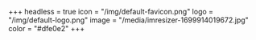 +++
headless = true
icon = "/img/default-favicon.png"
logo = "/img/default-logo.png"
image = "/media/imresizer-1699914019672.jpg"
color = "#dfe0e2"
+++
